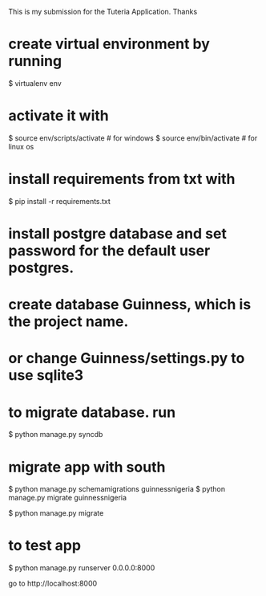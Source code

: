 This is my submission for the Tuteria Application. Thanks

# create virtual environment by running
$ virtualenv env

# activate it with
$ source env/scripts/activate  # for windows
$ source env/bin/activate  # for linux os

# install requirements from txt with
$ pip install -r requirements.txt

# install postgre database and set password for the default user postgres. 
# create database Guinness, which is the project name. 
# or change Guinness/settings.py to use sqlite3 

# to migrate database. run
$ python manage.py syncdb

# migrate app with south
$ python manage.py schemamigrations guinnessnigeria
$ python manage.py migrate guinnessnigeria

$ python manage.py migrate


# to test app 
$ python manage.py runserver 0.0.0.0:8000

go to http://localhost:8000